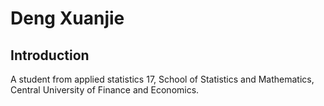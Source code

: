 Deng Xuanjie
============
Introduction
------------
A student from applied statistics 17, School of Statistics and Mathematics, Central University of Finance and Economics. 